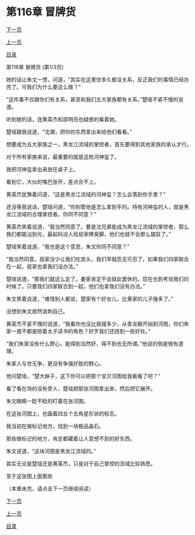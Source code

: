 <h1>第116章   冒牌货</h1>
            <div><p><a href="./0346_%E7%AC%AC116%E7%AB%A0_%E5%86%92%E7%89%8C%E8%B4%A7.md">下一页</a></p><p><a href="./0344_%E7%AC%AC115%E7%AB%A0_%E7%9C%9F%E7%9B%B8.md">上一页</a></p><p><a href="../">目录</a></p></div>
            <div><p>第116章   冒牌货 (第1/3页)</p><p>她的话让朱文一愣，问道，“其实在这里住多久都没关系，反正我们的事情已经办完了。可我们为什么要这么做？”</p><p>“这件事不仅跟你们有关系，甚至和我们五大家族都有关系。”楚瑶不紧不慢的说道。</p><p>听到她的话，连黄英杰和邵明亮也疑惑的看着她。</p><p>楚瑶跟我说道，“沈潮，把你的东西拿出来给他们看看。”</p><p>想要成为五大家族之一，黑龙江流域的掌控者，首先要得到其他家族的承认才行。</p><p>对于所有家族来说，最重要的就是这枚河神玺了。</p><p>我把河神玺拿出来放在桌子上。</p><p>看到它，大伙的嘴巴张开，差点合不上。</p><p>黄英杰犹豫着问道，“这是黑龙江流域的河神玺？怎么会落到你手里？”</p><p>还没等我说话，楚瑶问道，“你别管他是怎么拿到手的。持有河神玺的人，就是黑龙江流域的合理掌控者。你同不同意？”</p><p>黄英杰笑着说道，“我当然同意了。要是沈兄弟能成为黑龙江流域的掌控者，那么我们都能沾到光，最起码没人给屈家捧臭脚，他们也就不会那么猖狂了。”</p><p>楚瑶笑着说道，“我也是这个意思，朱文你同不同意？”</p><p>“我当然同意。屈家没少让我们吃苦头，我们早就忍无可忍了。如果我们四家联合在一起，屈家也拿我们没办法。”</p><p>楚瑶说道，“那我们就这么定了。姜家肯定不会就此罢休的，现在也到考验我们的时候了。只要我们四家联合到一起，他们也拿我们没有办法。”</p><p>朱文笑着说道，“难怪别人都说，楚家有个好女儿，比黄家的儿子强多了。”</p><p>没想到朱文居然讽刺自己。</p><p>黄英杰不紧不慢的说道，“我看你也没比我强多少，从青龙殿开始到河图，你们朱家一直不都是陪着太子读书的角色？好歹我们还捞到一些好处。”</p><p>“我们朱家没有什么野心，能得到当然好，得不到也无所谓。”他说的倒是很有道理。</p><p>朱家人与世无争，更没有争强好胜的野心。</p><p>他问楚瑶，“楚大妹子，这下你可以把那个宝贝河图给我看看了吧？”</p><p>看了看在场的没有旁人，楚瑶把那张河图拿出来，然后把它展开。</p><p>朱文眼睛一眨不眨的盯着在张河图。</p><p>在这张河图上，也画着四五个五角星形状的标志。</p><p>我当初在做标记地方，找到一块极品晶石。</p><p>那些做标记的地方，肯定都藏着让人意想不到的好东西。</p><p>朱文说道，“这块河图是黑龙江流域的。”</p><p>其实无论是楚瑶还是黄英杰，只是对于自己掌控的流域比较熟悉。</p><p>至于这张图上面那些</p><p>（本章未完，请点击下一页继续阅读）</p></div>
            <div><p><a href="./0346_%E7%AC%AC116%E7%AB%A0_%E5%86%92%E7%89%8C%E8%B4%A7.md">下一页</a></p><p><a href="./0344_%E7%AC%AC115%E7%AB%A0_%E7%9C%9F%E7%9B%B8.md">上一页</a></p><p><a href="../">目录</a></p></div>